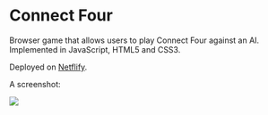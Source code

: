 # Connect Four

Browser game that allows users to play Connect Four against an AI. Implemented in JavaScript, HTML5 and CSS3.

Deployed on [Netflify](https://connect4-gerard.netlify.com/).

A screenshot:

![](https://i.imgur.com/xLyixZd.png)
